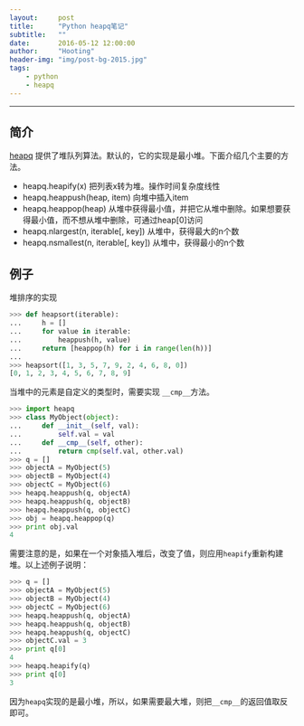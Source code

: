 ```yaml
---
layout:     post
title:      "Python heapq笔记"
subtitle:   ""
date:       2016-05-12 12:00:00
author:     "Hooting"
header-img: "img/post-bg-2015.jpg"
tags:
    - python
    - heapq
---
```



----------

简介
--
[heapq](https://docs.python.org/2/library/heapq.html) 提供了堆队列算法。默认的，它的实现是最小堆。下面介绍几个主要的方法。

 - heapq.heapify(x) 把列表x转为堆。操作时间复杂度线性
 - heapq.heappush(heap, item) 向堆中插入item
 - heapq.heappop(heap) 从堆中获得最小值，并把它从堆中删除。如果想要获得最小值，而不想从堆中删除，可通过heap[0]访问
 - heapq.nlargest(n, iterable[, key]) 从堆中，获得最大的n个数
 - heapq.nsmallest(n, iterable[, key]) 从堆中，获得最小的n个数

例子
--
堆排序的实现

```python
>>> def heapsort(iterable):
...     h = []
...     for value in iterable:
...         heappush(h, value)
...     return [heappop(h) for i in range(len(h))]
...
>>> heapsort([1, 3, 5, 7, 9, 2, 4, 6, 8, 0])
[0, 1, 2, 3, 4, 5, 6, 7, 8, 9]
```

当堆中的元素是自定义的类型时，需要实现 `__cmp__`方法。

```python
>>> import heapq
>>> class MyObject(object):
...     def __init__(self, val):
...         self.val = val
...     def __cmp__(self, other):
...         return cmp(self.val, other.val)
>>> q = []
>>> objectA = MyObject(5)
>>> objectB = MyObject(4)
>>> objectC = MyObject(6)
>>> heapq.heappush(q, objectA)
>>> heapq.heappush(q, objectB)
>>> heapq.heappush(q, objectC)
>>> obj = heapq.heappop(q)
>>> print obj.val
4
```

需要注意的是，如果在一个对象插入堆后，改变了值，则应用`heapify`重新构建堆。以上述例子说明：

```python
>>> q = []
>>> objectA = MyObject(5)
>>> objectB = MyObject(4)
>>> objectC = MyObject(6)
>>> heapq.heappush(q, objectA)
>>> heapq.heappush(q, objectB)
>>> heapq.heappush(q, objectC)
>>> objectC.val = 3
>>> print q[0]
4
>>> heapq.heapify(q)
>>> print q[0]
3
```


因为`heapq`实现的是最小堆，所以，如果需要最大堆，则把`__cmp__`的返回值取反即可。